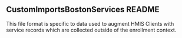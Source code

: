## CustomImportsBostonServices README

This file format is specific to data used to augment HMIS Clients with service records which are collected outside of the enrollment context.
